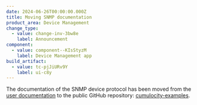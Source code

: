 ```yaml
---
date: 2024-06-26T00:00:00.000Z
title: Moving SNMP documentation
product_area: Device Management
change_type:
  - value: change-inv-3bw8e
    label: Announcement
component:
  - value: component--KIsStyzM
    label: Device Management app
build_artifact:
  - value: tc-pjJiURv9Y
    label: ui-c8y
---
```

The documentation of the SNMP device protocol has been moved from the [user documentation](https://cumulocity.com/docs) to the public GitHub repository: [cumulocity-examples](https://github.com/SoftwareAG/cumulocity-examples/snmp). 